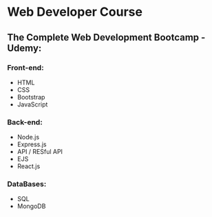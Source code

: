 # Web Developer Course

## The Complete Web Development Bootcamp - Udemy: <br>

### Front-end:
* HTML <br>
* CSS <br>
* Bootstrap <br>
* JavaScript <br>

### Back-end:
* Node.js <br>
* Express.js <br>
* API / RESful API <br>
* EJS <br>
* React.js <br>

### DataBases:
* SQL <br>
* MongoDB <br>




